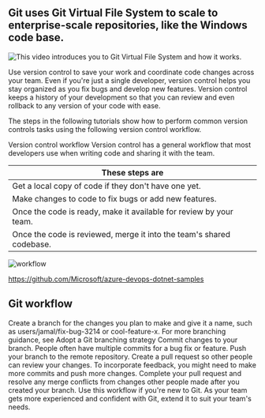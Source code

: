 ## Git uses Git Virtual File System to scale to enterprise-scale repositories, like the Windows code base. 

![This video introduces you to Git Virtual File System and how it works.](https://www.youtube.com/watch?v=RFAXltyTAPs#action=share)

Use version control to save your work and coordinate code changes across your team. Even if you're just a single developer, version control helps you stay organized as you fix bugs and develop new features. Version control keeps a history of your development so that you can review and even rollback to any version of your code with ease.

The steps in the following tutorials show how to perform common version controls tasks using the following version control workflow.

Version control workflow
Version control has a general workflow that most developers use when writing code and sharing it with the team.

|These steps are|
|---------------------------------------------------|
|Get a local copy of code if they don't have one yet.|
|Make changes to code to fix bugs or add new features.|
|Once the code is ready, make it available for review by your team.|
|Once the code is reviewed, merge it into the team's shared codebase.|


![workflow](https://github.com/ezahr/fail-fast-and-cheap/blob/master/pictures/git_workflow.png)

https://github.com/Microsoft/azure-devops-dotnet-samples


## Git workflow
Create a branch for the changes you plan to make and give it a name, such as users/jamal/fix-bug-3214 or cool-feature-x. For more branching guidance, see Adopt a Git branching strategy
Commit changes to your branch. People often have multiple commits for a bug fix or feature.
Push your branch to the remote repository.
Create a pull request so other people can review your changes. To incorporate feedback, you might need to make more commits and push more changes.
Complete your pull request and resolve any merge conflicts from changes other people made after you created your branch.
Use this workflow if you're new to Git. As your team gets more experienced and confident with Git, extend it to suit your team's needs.

